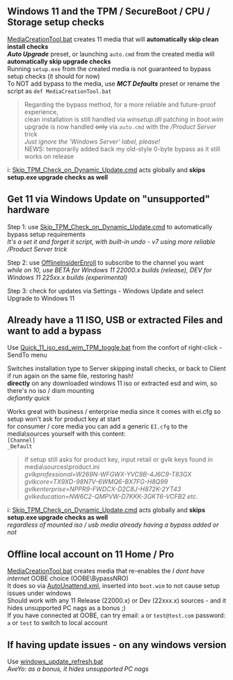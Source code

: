 Windows 11 and the TPM / SecureBoot / CPU / Storage setup checks  
----------------------------------------------------------------  
[MediaCreationTool.bat](MediaCreationTool.bat) creates 11 media that will **automatically skip clean install checks**  
***Auto Upgrade*** preset, or launching `auto.cmd` from the created media will **automatically skip upgrade checks**  
Running `setup.exe` from the created media is not guaranteed to bypass setup checks (it should for now)  
To NOT add bypass to the media, use ***MCT Defaults*** preset or rename the script as `def MediaCreationTool.bat`  

> Regarding the bypass method, for a more reliable and future-proof experience,  
> clean installation is still handled via _winsetup.dll_ patching in _boot.wim_  
> upgrade is now handled ~~only~~ via `auto.cmd` with the */Product Server* trick  
> *Just ignore the 'Windows Server' label, please!*  
> NEWS: temporarily added back my old-style 0-byte bypass as it still works on release  

i: [Skip_TPM_Check_on_Dynamic_Update.cmd](bypass11/Skip_TPM_Check_on_Dynamic_Update.cmd) acts globally and **skips setup.exe upgrade checks as well**  

Get 11 via Windows Update on "unsupported" hardware  
---------------------------------------------------  
Step 1: use [Skip_TPM_Check_on_Dynamic_Update.cmd](bypass11/Skip_TPM_Check_on_Dynamic_Update.cmd) to automatically bypass setup requirements  
_It's a set it and forget it script, with built-in undo - v7 using more reliable /Product Server trick_  

Step 2: use [OfflineInsiderEnroll](https://github.com/abbodi1406/offlineinsiderenroll) to subscribe to the channel you want  
_while on 10, use BETA for Windows 11 22000.x builds (release), DEV for Windows 11 225xx.x builds (experimental)_  

Step 3: check for updates via Settings - Windows Update and select Upgrade to Windows 11  

Already have a 11 ISO, USB or extracted Files and want to add a bypass  
----------------------------------------------------------------------  
Use [Quick_11_iso_esd_wim_TPM_toggle.bat](bypass11/Quick_11_iso_esd_wim_TPM_toggle.bat) from the confort of right-click - SendTo menu  

Switches installation type to Server skipping install checks, or back to Client if run again on the same file, restoring hash!  
**directly** on any downloaded windows 11 iso or extracted esd and wim, so there's no iso / dism mounting  
_defiantly quick_  

Works great with business / enterprise media since it comes with ei.cfg so setup won't ask for product key at start  
for consumer / core media you can add a generic `EI.cfg` to the media\sources yourself with this content:  
`[Channel]`  
`_Default`  

> if setup still asks for product key, input retail or gvlk keys found in media\sources\product.ini  
> _gvlkprofessional=W269N-WFGWX-YVC9B-4J6C9-T83GX gvlkcore=TX9XD-98N7V-6WMQ6-BX7FG-H8Q99_  
> _gvlkenterprise=NPPR9-FWDCX-D2C8J-H872K-2YT43 gvlkeducation=NW6C2-QMPVW-D7KKK-3GKT6-VCFB2 etc._  

i: [Skip_TPM_Check_on_Dynamic_Update.cmd](bypass11/Skip_TPM_Check_on_Dynamic_Update.cmd) acts globally and **skips setup.exe upgrade checks as well**  
_regardless of mounted iso / usb media already having a bypass added or not_  

Offline local account on 11 Home / Pro  
--------------------------------------  
[MediaCreationTool.bat](MediaCreationTool.bat) creates media that re-enables the *I dont have internet* OOBE choice (OOBE\BypassNRO)  
It does so via [AutoUnattend.xml](bypass11/AutoUnattend.xml), inserted into `boot.wim` to not cause setup issues under windows  
Should work with any 11 Release (22000.x) or Dev (22xxx.x) sources - and it hides unsupported PC nags as a bonus ;)  
If you have connected at OOBE, can try email: `a` or `test@test.com` password: `a` or `test` to switch to local account  

If having update issues - on any windows version  
------------------------------------------------  
Use [windows_update_refresh.bat](bypass11/windows_update_refresh.bat)  
_AveYo: as a bonus, it hides unsupported PC nags_  
